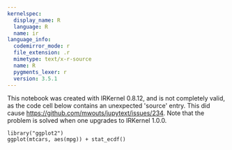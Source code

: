 ```yaml
---
kernelspec:
  display_name: R
  language: R
  name: ir
language_info:
  codemirror_mode: r
  file_extension: .r
  mimetype: text/x-r-source
  name: R
  pygments_lexer: r
  version: 3.5.1
---
```


This notebook was created with IRKernel 0.8.12, and is not completely valid, as the code cell below contains an unexpected 'source' entry. This did cause https://github.com/mwouts/jupytext/issues/234. Note that the problem is solved when one upgrades to IRKernel 1.0.0.

```{code-cell} r
library("ggplot2")
ggplot(mtcars, aes(mpg)) + stat_ecdf()
```
